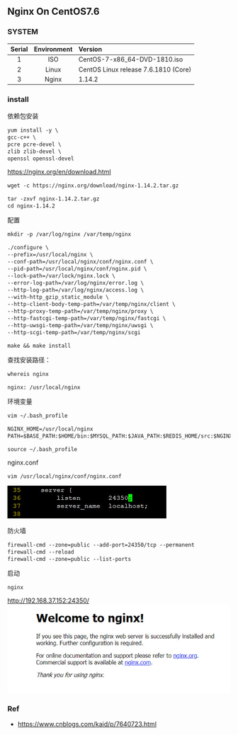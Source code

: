 ## Nginx On CentOS7.6

### SYSTEM

| Serial | Environment | Version                              |
|:------:|:-----------:|:-------------------------------------|
| 1      | ISO         | CentOS-7-x86_64-DVD-1810.iso         |
| 2      | Linux       | CentOS Linux release 7.6.1810 (Core) |
| 3      | Nginx       | 1.14.2                               |

### install
依赖包安装
```shell
yum install -y \
gcc-c++ \
pcre pcre-devel \
zlib zlib-devel \
openssl openssl-devel
```

https://nginx.org/en/download.html
```
wget -c https://nginx.org/download/nginx-1.14.2.tar.gz
```

```
tar -zxvf nginx-1.14.2.tar.gz
cd nginx-1.14.2
```

配置
```shell
mkdir -p /var/log/nginx /var/temp/nginx
```
```shell
./configure \
--prefix=/usr/local/nginx \
--conf-path=/usr/local/nginx/conf/nginx.conf \
--pid-path=/usr/local/nginx/conf/nginx.pid \
--lock-path=/var/lock/nginx.lock \
--error-log-path=/var/log/nginx/error.log \
--http-log-path=/var/log/nginx/access.log \
--with-http_gzip_static_module \
--http-client-body-temp-path=/var/temp/nginx/client \
--http-proxy-temp-path=/var/temp/nginx/proxy \
--http-fastcgi-temp-path=/var/temp/nginx/fastcgi \
--http-uwsgi-temp-path=/var/temp/nginx/uwsgi \
--http-scgi-temp-path=/var/temp/nginx/scgi
```

```shell
make && make install
```

查找安装路径：
```shell
whereis nginx
```
```
nginx: /usr/local/nginx
```

环境变量
```shell
vim ~/.bash_profile
```
```
NGINX_HOME=/usr/local/nginx
PATH=$BASE_PATH:$HOME/bin:$MYSQL_PATH:$JAVA_PATH:$REDIS_HOME/src:$NGINX_HOME/sbin
```
```shell
source ~/.bash_profile
```

nginx.conf
```
vim /usr/local/nginx/conf/nginx.conf
```
![](_image/20190305120133.jpg)

防火墙
```shell
firewall-cmd --zone=public --add-port=24350/tcp --permanent
firewall-cmd --reload
firewall-cmd --zone=public --list-ports
```

启动
```shell
nginx
```

http://192.168.37.152:24350/
![](_image/20190305120533.jpg)

### Ref
- https://www.cnblogs.com/kaid/p/7640723.html
